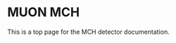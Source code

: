 <!-- doxy
\page refDetectorsMUONMCH MCH
/doxy -->

# MUON MCH

This is a top page for the MCH detector documentation.

<!-- doxy
\subpage refDetectorsMUONMCHCTF
\subpage refDetectorsMUONMCHCalibration
\subpage refDetectorsMUONMCHClustering
\subpage refDetectorsMUONMCHConditions
\subpage refDetectorsMUONMCHContour
\subpage refDetectorsMUONMCHDevIO
\subpage refDetectorsMUONMCHDigitFiltering
\subpage refDetectorsMUONMCHPreClustering
\subpage refDetectorsMUONMCHROFFiltering
\subpage refDetectorsMUONMCHTimeClustering
\subpage refDetectorsMUONMCHGeometry
\subpage refDetectorsMUONMCHMapping
\subpage refDetectorsMUONMCHRaw
\subpage refDetectorsMUONMCHTracking
\subpage refDetectorsMUONMCHTriggering
\subpage refDetectorsMUONMCHWorkflow
\subpage refDetectorsMUONMCHGlobalMapping
\subpage refDetectorsMUONMCHIO
\subpage refDetectorsMUONMCHEvaluation
/doxy -->
